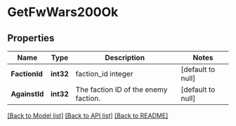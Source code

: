 # GetFwWars200Ok

## Properties
Name | Type | Description | Notes
------------ | ------------- | ------------- | -------------
**FactionId** | **int32** | faction_id integer | [default to null]
**AgainstId** | **int32** | The faction ID of the enemy faction. | [default to null]

[[Back to Model list]](../README.md#documentation-for-models) [[Back to API list]](../README.md#documentation-for-api-endpoints) [[Back to README]](../README.md)


